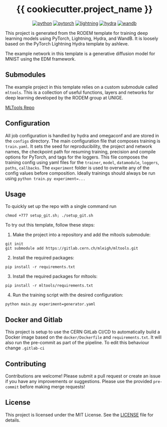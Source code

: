 <div align="center">

# {{ cookiecutter.project_name }}

[![python](https://img.shields.io/badge/-Python_3.11-3776AB?logo=python&logoColor=white)](https://www.python.org/)
[![pytorch](https://img.shields.io/badge/-PyTorch_2.1-EE4C2C?logo=pytorch&logoColor=white)](https://pytorch.org/)
[![lightning](https://img.shields.io/badge/-Lightning_2.1-792EE5?logo=lightning&logoColor=white)](https://lightning.ai/)
[![hydra](https://img.shields.io/badge/-Hydra_1.3-89b8cd&logoColor=white)](https://hydra.cc/)
[![wandb](https://img.shields.io/badge/-WandB_0.16-orange?logo=weightsandbiases&logoColor=white)](https://wandb.ai)
</div>

This project is generated from the RODEM template for training deep learning models using PyTorch, Lightning, Hydra, and WandB. It is loosely based on the PyTorch Lightning Hydra template by ashleve.

The example network in this template is a generative diffusion model for MNIST using the EDM framework.

## Submodules

The example project in this template relies on a custom submodule called `mltools`.
This is a collection of useful functions, layers and networks for deep learning developed by the RODEM group at UNIGE.

[MLTools Repo](https://gitlab.cern.ch/mleigh/mltools/-/tree/master)

## Configuration

All job configuration is handled by hydra and omegaconf and are stored in the `configs` directory.
The main configuration file that composes training is `train.yaml`.
It sets the seed for reproducibility, the project and network names, the checkpoint path for resuming training, precision and compile options for PyTorch, and tags for the loggers.
This file composes the training config using yaml files for the `trainer`, `model`, `datamodule`, `loggers`, `paths`, `callbacks`.
The `experiment` folder is used to overwite any of the config values before composition.
Ideally trainings should always be run using `python train.py experiment=...`

## Usage

To quickly set up the repo with a single command run

```
chmod +777 setup_git.sh; ./setup_git.sh
```

To try out this template, follow these steps:

1. Make the project into a repository and add the mltools submodule:
```
git init
git submodule add https://gitlab.cern.ch/mleigh/mltools.git
```
2. Install the required packages:
```
pip install -r requirements.txt
```
3. Install the required packages for mltools:
```
pip install -r mltools/requirements.txt
```
4. Run the training script with the desired configuration:
```
python main.py experiment=generator.yaml
```

## Docker and Gitlab

This project is setup to use the CERN GitLab CI/CD to automatically build a Docker image based on the `docker/Dockerfile` and `requirements.txt`.
It will also run the pre-commit as part of the pipeline.
To edit this behaviour change `.gitlab-ci`

## Contributing

Contributions are welcome! Please submit a pull request or create an issue if you have any improvements or suggestions.
Please use the provided `pre-commit` before making merge requests!

## License

This project is licensed under the MIT License. See the [LICENSE](https://gitlab.cern.ch/rodem/projects/projecttemplate/blob/main/LICENSE) file for details.
